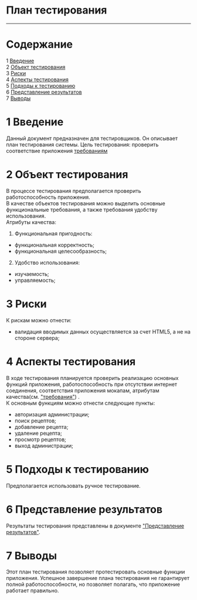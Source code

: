 
# План тестирования
---


# Cодержание
1 [Введение](#introduction)  
2 [Объект тестирования](#items)  
3 [Риски](#risk)  
4 [Аспекты тестирования](#features)  
5 [Подходы к тестированию](#approach)  
6 [Представление результатов](#pass)  
7 [Выводы](#conclusion)  

<a name="introduction"/>

# 1 Введение

Данный документ предназначен для тестировщиков. Он описывает план тестирования системы. Цель тестирования: проверить соответствие приложения [требованиям](../docs/project_requirements.md)

<a name="items"/>

# 2 Объект тестирования

В процессе тестирования предполагается проверить работоспособность приложения.  
В качестве объектов тестирования можно выделить основные функциональные требования, а также требования удобству использования.  
Атрибуты качества:  
1. Функциональная пригодность:  
* функциональная корректность;  
* функциональная целесообразность;  
2. Удобство использования:  
* изучаемость;  
* управляемость;  

<a name="risk"/>

# 3 Риски

К рискам можно отнести:  
* валидация вводимых данных осуществляется за счет HTML5, а не на стороне сервера;

<a name="features"/>

# 4 Аспекты тестирования

В ходе тестирования планируется проверить реализацию основных функций приложения, работоспособность при отсутствии интернет соединения, соответствия приложения мокапам, атрибутам качества(см. ["требования"](../docs/project_requirements.md)) .  
К основным функциям можно отнести следующие пункты:  
* авторизация администрации;  
* поиск рецептов;  
* добавление рецепта; 
* удаление рецепта;  
* просмотр рецептов;  
* выход администрации;  

<a name="approach"/>

# 5 Подходы к тестированию

Предполагается использовать ручное тестирование.

<a name="pass"/>

# 6 Представление результатов

Результаты тестирования представлены в документе ["Представление результатов"](./TestResults.md).

<a name="conclusion"/>

# 7 Выводы

Этот план тестирования позволяет протестировать основные функции приложения. Успешное завершение плана тестирования не гарантирует полной работоспособности, но позволяет полагать, что приложение работает правильно.
